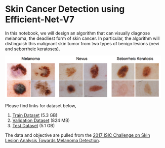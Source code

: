 # Skin Cancer Detection using Efficient-Net-V7

In this notebook, we will design an algorithm that can visually diagnose melanoma, the deadliest form of skin cancer. In particular, the algorithm will distinguish this malignant skin tumor from two types of benign lesions (nevi and seborrheic keratoses).

![alt text](https://github.com/Yogesh-S/30-Dermatologist-AI-using-Efficient-Net/blob/main/skin_disease_classes.png?raw=true)

Please find links for dataset below,

1. [Train Dataset](https://s3-us-west-1.amazonaws.com/udacity-dlnfd/datasets/skin-cancer/train.zip)  (5.3 GB)
2. [Validation Dataset](https://s3-us-west-1.amazonaws.com/udacity-dlnfd/datasets/skin-cancer/valid.zip)  (824 MB)
3. [Test Dataset](https://s3-us-west-1.amazonaws.com/udacity-dlnfd/datasets/skin-cancer/test.zip)  (5.1 GB)


The data and objective are pulled from the [2017 ISIC Challenge on Skin Lesion Analysis Towards Melanoma Detection](https://challenge.isic-archive.com/landing/2017).
